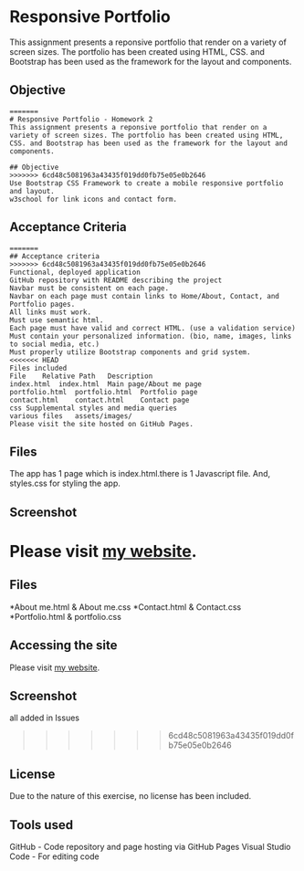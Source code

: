 
# Responsive Portfolio 
This assignment presents a reponsive portfolio that render on a variety of screen sizes. The portfolio has been created using HTML, CSS. and Bootstrap has been used as the framework for the layout and components.


## Objective

```
=======
# Responsive Portfolio - Homework 2
This assignment presents a reponsive portfolio that render on a variety of screen sizes. The portfolio has been created using HTML, CSS. and Bootstrap has been used as the framework for the layout and components.

## Objective
>>>>>>> 6cd48c5081963a43435f019dd0fb75e05e0b2646
Use Bootstrap CSS Framework to create a mobile responsive portfolio and layout.
w3school for link icons and contact form.
```

## Acceptance Criteria

```
=======
## Acceptance criteria
>>>>>>> 6cd48c5081963a43435f019dd0fb75e05e0b2646
Functional, deployed application
GitHub repository with README describing the project
Navbar must be consistent on each page.
Navbar on each page must contain links to Home/About, Contact, and Portfolio pages.
All links must work.
Must use semantic html.
Each page must have valid and correct HTML. (use a validation service)
Must contain your personalized information. (bio, name, images, links to social media, etc.)
Must properly utilize Bootstrap components and grid system.
<<<<<<< HEAD
Files included
File	Relative Path	Description
index.html	index.html	Main page/About me page
portfolio.html	portfolio.html	Portfolio page
contact.html	contact.html	Contact page
css	Supplemental styles and media queries
various files	assets/images/	
Please visit the site hosted on GitHub Pages.

```
## Files 
The app has 1 page which is index.html.there is 1 Javascript file. And, styles.css for styling the app.

## Screenshot
Please visit [my website](https://eli-33.github.io/ElaheJamshidiAraghi.github.io/).
=======

## Files 
*About me.html & About me.css
*Contact.html & Contact.css
*Portfolio.html & portfolio.css

## Accessing the site
Please visit [my website](https://eli-33.github.io/ElaheJamshidi.github.io/).


## Screenshot
all added in Issues
>>>>>>> 6cd48c5081963a43435f019dd0fb75e05e0b2646

## License
Due to the nature of this exercise, no license has been included.

## Tools used
GitHub - Code repository and page hosting via GitHub Pages
Visual Studio Code - For editing code

